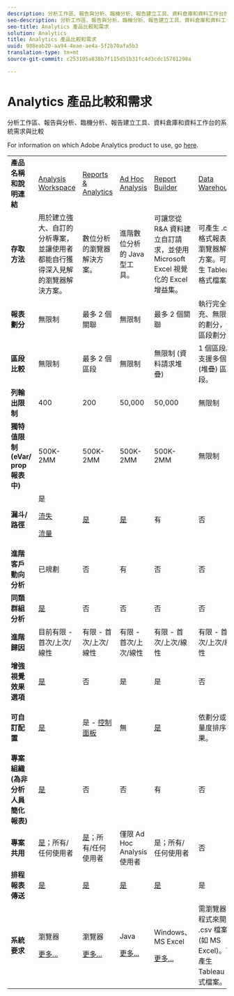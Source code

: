 ```yaml
---
description: 分析工作區、報告與分析、臨機分析、報告建立工具、資料倉庫和資料工作台的系統需求與比較
seo-description: 分析工作區、報告與分析、臨機分析、報告建立工具、資料倉庫和資料工作台的系統需求與比較
seo-title: Analytics 產品比較和需求
solution: Analytics
title: Analytics 產品比較和需求
uuid: 988eab20-aa94-4eae-ae4a-5f2b70afa5b3
translation-type: tm+mt
source-git-commit: c253105a838b7f115d51b31fc4d3cdc15781298a

---
```



# Analytics 產品比較和需求

分析工作區、報告與分析、臨機分析、報告建立工具、資料倉庫和資料工作台的系統需求與比較

For information on which Adobe Analytics product to use, go [here](/help/admin/c-analytics-product-comparison/which-analytics-tool.md).

<table id="table_8A42BE3253024552A170F6471B1E4D1D"> 
 <tbody> 
  <tr> 
   <td> <b>產品名稱和說明連結</b> </td> 
   <td> <a href="https://marketing.adobe.com/resources/help/en_US/analytics/analysis-workspace/"> Analysis Workspace </a> </td> 
   <td> <a href="https://marketing.adobe.com/resources/help/en_US/sc/user/index.html"> Reports &amp; Analytics </a> </td> 
   <td> <a href="https://marketing.adobe.com/resources/help/en_US/dsc/"> Ad Hoc Analysis </a> </td> 
   <td> <a href="https://marketing.adobe.com/resources/help/en_US/arb/index.html"> Report Builder </a> </td> 
   <td colname="col06"> <a href="https://marketing.adobe.com/resources/help/en_US/reference/data_warehouse.html"> Data Warehouse </a> </td> 
   <td colname="col6"> <a href="https://docs.adobe.com/content/help/en/data-workbench/using/home.html"> Data Workbench </a> </td> 
  </tr> 
  <tr> 
   <td> <b>存取方法</b> </td> 
   <td> 用於建立強大、自訂的分析專案，並讓使用者都能自行獲得深入見解的瀏覽器解決方案。 </td> 
   <td> 數位分析的瀏覽器解決方案。 </td> 
   <td> 進階數位分析的 Java 型工具。 </td> 
   <td> 可讓您從 R&amp;A 資料建立自訂請求，並使用 Microsoft Excel 視覺化的 Excel 增益集。 </td> 
   <td colname="col06"> 可產生 <span class="filepath">.csv</span> 格式報表的瀏覽器解決方案。可產生 Tableau 格式檔案。 </td> 
   <td colname="col6"> 用於進階分析的多頻道分析工具，例如自訂歸因模型、預測分析，以及 360 客戶分析。 </td> 
  </tr> 
  <tr> 
   <td> <b>報表劃分</b> </td> 
   <td> 無限制 </td> 
   <td> 最多 2 個關聯 </td> 
   <td> 無限制 </td> 
   <td> 最多 2 個關聯 </td> 
   <td colname="col06"> 執行完全擴充、無限制的劃分，依區段劃分。 </td> 
   <td colname="col6"> 無限制 </td> 
  </tr> 
  <tr> 
   <td> <b>區段比較</b> </td> 
   <td> 無限制 </td> 
   <td> 最多 2 個區段 </td> 
   <td> 無限制 </td> 
   <td> 無限制 (資料請求堆疊) </td> 
   <td colname="col06"> 1 個區段。支援多個 (堆疊) 區段。 </td> 
   <td colname="col6"> 無限制 </td> 
  </tr> 
  <tr> 
   <td> <b>列輸出限制</b> </td> 
   <td> 400 </td> 
   <td> 200 </td> 
   <td> 50,000 </td> 
   <td> 50,000 </td> 
   <td colname="col06"> 無限制 </td> 
   <td colname="col6"> 可自訂 </td> 
  </tr> 
  <tr> 
   <td> <b>獨特值限制 (eVar/ prop 報表中)</b> </td> 
   <td> 500K-2MM </td> 
   <td> 500K-2MM </td> 
   <td> 500K-2MM </td> 
   <td> 500K-2MM </td> 
   <td colname="col06"> 無限制 </td> 
   <td colname="col6"> 可自訂 </td> 
  </tr> 
  <tr> 
   <td> <b>漏斗/路徑</b> </td> 
   <td> 是 <p> </p> <a href="https://marketing.adobe.com/resources/help/en_US/analytics/analysis-workspace/fallout_flow.html"> 流失 </a> <p> <a href="https://marketing.adobe.com/resources/help/en_US/analytics/analysis-workspace/flow.html"> 流量 </a> </p> </td> 
   <td> <a href="https://marketing.adobe.com/resources/help/en_US/sc/user/reports.html"> 是 </a> </td> 
   <td> <a href="https://marketing.adobe.com/resources/help/en_US/dsc/c_reports_paths.html"> 是 </a> </td> 
   <td> 有 </td> 
   <td colname="col06"> 否 </td> 
   <td colname="col6"> 是 </td> 
  </tr> 
  <tr> 
   <td> <b>進階客戶動向分析</b> </td> 
   <td> 已規劃 </td> 
   <td> 否 </td> 
   <td> 有 </td> 
   <td> 否 </td> 
   <td colname="col06"> 否 </td> 
   <td colname="col6"> 是 </td> 
  </tr> 
  <tr> 
   <td> <b>同類群組分析</b> </td> 
   <td> <a href="https://marketing.adobe.com/resources/help/en_US/analytics/analysis-workspace/cohort_analysis.html"> 是 </a> </td> 
   <td> 否 </td> 
   <td> 否 </td> 
   <td> 否 </td> 
   <td colname="col06"> 否 </td> 
   <td colname="col6"> 是 </td> 
  </tr> 
  <tr> 
   <td> <b>進階歸因</b> </td> 
   <td> 目前有限 - 首次/上次/線性 </td> 
   <td> 有限 - 首次/上次/線性 </td> 
   <td> 有限 - 首次/上次/線性 </td> 
   <td> 有限 - 首次/上次/線性 </td> 
   <td colname="col06"> 有限 - 首次/上次/線性 </td> 
   <td colname="col6"> 是 </td> 
  </tr> 
  <tr> 
   <td> <b>增強視覺效果選項</b> </td> 
   <td> <a href="https://marketing.adobe.com/resources/help/en_US/analytics/analysis-workspace/analysis-workspace-features.html"> 是 </a> </td> 
   <td> 否 </td> 
   <td> 是 </td> 
   <td> 是 </td> 
   <td colname="col06"> 否 </td> 
   <td colname="col6"> 是 </td> 
  </tr> 
  <tr> 
   <td> <b>可自訂配置</b> </td> 
   <td> <a href="https://marketing.adobe.com/resources/help/en_US/analytics/analysis-workspace/analysis-workspace-features.html"> 是 </a> </td> 
   <td> 是 - <a href="https://marketing.adobe.com/resources/help/en_US/sc/user/dashboard.html">控制面板 </a> </td> 
   <td> 無 </td> 
   <td> <a href="https://marketing.adobe.com/resources/help/en_US/arb/configure_the_custom_layout.html"> 是 </a> </td> 
   <td colname="col06"> <p> 依劃分或依量度排序結果。 </p> </td> 
   <td colname="col6"> 是 </td> 
  </tr> 
  <tr> 
   <td> <b>專案組織 (為非分析人員簡化報表)</b> </td> 
   <td> <a href="https://marketing.adobe.com/resources/help/en_US/analytics/analysis-workspace/curate.html"> 是 </a> </td> 
   <td> 否 </td> 
   <td> 否 </td> 
   <td> 有 </td> 
   <td colname="col06"> 否 </td> 
   <td colname="col6"> 是 </td> 
  </tr> 
  <tr> 
   <td> <b>專案共用</b> </td> 
   <td> <a href="https://marketing.adobe.com/resources/help/en_US/analytics/analysis-workspace/curate.html"> 是</a>；所有/任何使用者 </td> 
   <td> <a href="https://marketing.adobe.com/resources/help/en_US/sc/user/scheduling.html"> 是</a>；所有/任何使用者 </td> 
   <td> 僅限 Ad Hoc Analysis 使用者 </td> 
   <td> 是；所有/任何使用者 </td> 
   <td colname="col06"> 否 </td> 
   <td colname="col6"> 是 </td> 
  </tr> 
  <tr> 
   <td> <b>排程報表傳送</b> </td> 
   <td> <a href="https://marketing.adobe.com/resources/help/en_US/analytics/analysis-workspace/schedule-projects.html"> 是 </a> </td> 
   <td> <a href="https://marketing.adobe.com/resources/help/en_US/sc/user/scheduling.html"> 是 </a> </td> 
   <td> <a href="https://marketing.adobe.com/resources/help/en_US/dsc/c_schedule.html"> 是 </a> </td> 
   <td> <a href="https://marketing.adobe.com/resources/help/en_US/arb/schedule_report_requests.html"> 是 </a> </td> 
   <td colname="col06"> 是 </td> 
   <td colname="col6"> 是 </td> 
  </tr> 
  <tr> 
   <td> <b>系統要求</b> </td> 
   <td> <p>瀏覽器 </p> <p> <a href="https://marketing.adobe.com/resources/help/en_US/sc/user/requirements.html"> 更多... </a> </p> </td> 
   <td> <p>瀏覽器 </p> <p> <a href="https://marketing.adobe.com/resources/help/en_US/sc/user/requirements.html"> 更多... </a> </p> </td> 
   <td> <p>Java </p> <p> <a href="https://marketing.adobe.com/resources/help/en_US/dsc/c_sys_reqs.html"> 更多... </a> </p> </td> 
   <td> <p>Windows、MS Excel </p> <p> <a href="https://marketing.adobe.com/resources/help/en_US/arb/system_requirements.html"> 更多... </a> </p> </td> 
   <td colname="col06"> 需瀏覽器和程式來開啟 <span class="filepath">.csv</span> 檔案 (如 MS Excel)。可產生 Tableau 格式檔案。 </td> 
   <td colname="col6"> Windows 64 位元、優秀的 OpenGL 3.2 圖形卡 (<u><a href="https://marketing.adobe.com/resources/help/en_US/insight/install/c_Data_Workbench_Client_install.html">更多...</a></u>) </td> 
  </tr> 
 </tbody> 
</table>

